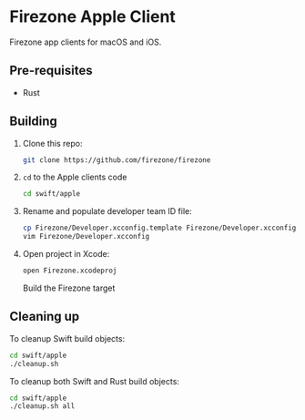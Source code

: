 # Firezone Apple Client

Firezone app clients for macOS and iOS.

## Pre-requisites

  - Rust

## Building

 1. Clone this repo:

    ```bash
    git clone https://github.com/firezone/firezone
    ```

 2. `cd` to the Apple clients code

    ```bash
    cd swift/apple
    ```

 3. Rename and populate developer team ID file:

    ```bash
    cp Firezone/Developer.xcconfig.template Firezone/Developer.xcconfig
    vim Firezone/Developer.xcconfig
    ```

 4. Open project in Xcode:

    ```bash
    open Firezone.xcodeproj
    ```

    Build the Firezone target


## Cleaning up

To cleanup Swift build objects:

```bash
cd swift/apple
./cleanup.sh
```

To cleanup both Swift and Rust build objects:

```bash
cd swift/apple
./cleanup.sh all
```

